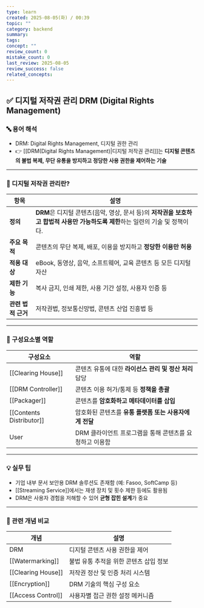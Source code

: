 ```yaml
---
type: learn
created: 2025-08-05(화) / 00:39
topic: ""
category: backend
summary: 
tags: 
concept: ""
review_count: 0
mistake_count: 0
last_review: 2025-08-05
review_success: false
related_concepts:
---
```

## ✅ 디지털 저작권 관리 DRM (Digital Rights Management)

### 🔤 용어 해석

- DRM: Digital Rights Management, 디지털 권한 관리  
- 👉 [[DRM(Digital Rights Management)|디지털 저작권 관리]]는 **디지털 콘텐츠의 불법 복제, 무단 유통을 방지하고 정당한 사용 권한을 제어하는 기술**

---

### 🧩 디지털 저작권 관리란?

| 항목           | 설명                                                                              |
| ------------ | ------------------------------------------------------------------------------- |
| **정의**       | **DRM**은 디지털 콘텐츠(음악, 영상, 문서 등)의 **저작권을 보호하고 합법적 사용만 가능하도록 제한**하는 일련의 기술 및 정책이다. |
| **주요 목적**    | 콘텐츠의 무단 복제, 배포, 이용을 방지하고 **정당한 이용만 허용**                                         |
| **적용 대상**    | eBook, 동영상, 음악, 소프트웨어, 교육 콘텐츠 등 모든 디지털 자산                                       |
| **제한 기능**    | 복사 금지, 인쇄 제한, 사용 기간 설정, 사용자 인증 등                                                |
| **관련 법적 근거** | 저작권법, 정보통신망법, 콘텐츠 산업 진흥법 등                                                      |

---

### 🧠 구성요소별 역할

| 구성요소                     | 역할                                |
| ------------------------ | --------------------------------- |
| [[Clearing House]]       | 콘텐츠 유통에 대한 **라이선스 관리 및 정산 처리** 담당 |
| [[DRM Controller]]       | 콘텐츠 이용 허가/통제 등 **정책을 총괄**         |
| [[Packager]]             | 콘텐츠를 **암호화하고 메타데이터를 삽입**          |
| [[Contents Distributor]] | 암호화된 콘텐츠를 **유통 플랫폼 또는 사용자에게 전달**  |
| User                     | DRM 클라이언트 프로그램을 통해 콘텐츠를 요청하고 이용함  |

---

### 💡 실무 팁

- 기업 내부 문서 보안용 DRM 솔루션도 존재함 (예: Fasoo, SoftCamp 등)
- [[Streaming Service]]에서는 재생 장치 및 횟수 제한 등에도 활용됨
- DRM은 사용자 경험을 저해할 수 있어 **균형 잡힌 설계**가 중요

---

### 🔗 관련 개념 비교

| 개념                 | 설명                     |
| ------------------ | ---------------------- |
| DRM                | 디지털 콘텐츠 사용 권한을 제어      |
| [[Watermarking]]   | 불법 유통 추적을 위한 콘텐츠 삽입 정보 |
| [[Clearing House]] | 저작권 정산 및 인증 처리 시스템     |
| [[Encryption]]     | DRM 기술의 핵심 구성 요소       |
| [[Access Control]] | 사용자별 접근 권한 설정 메커니즘     |
